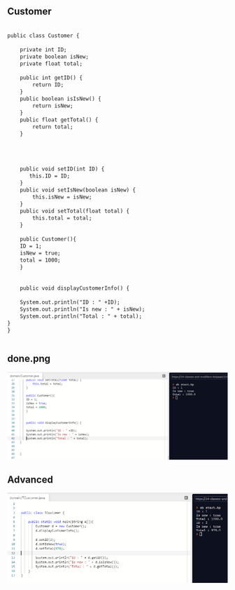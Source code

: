 ## Customer
```

public class Customer {

    private int ID;
    private boolean isNew;  
    private float total;

    public int getID() {
        return ID;
    }
    public boolean isIsNew() {
        return isNew;
    }
    public float getTotal() {
        return total;
    }




    public void setID(int ID) {
       this.ID = ID;
    }
    public void setIsNew(boolean isNew) {
        this.isNew = isNew;
    }
    public void setTotal(float total) {
        this.total = total;
    }
      
    public Customer(){
    ID = 1;
    isNew = true;
    total = 1000;
    }

  
    public void displayCustomerInfo() {
    
    System.out.println("ID : " +ID);
    System.out.println("Is new : " + isNew);
    System.out.println("Total : " + total);
} 
}
 
 ```

 ## done.png 
![](https://github.com/ppc-ntu-khpi/34---classes-and-modifiers-Kolyaaa123123123/blob/main/Solution/done.png)

## Advanced
![](https://github.com/ppc-ntu-khpi/34---classes-and-modifiers-Kolyaaa123123123/blob/main/Solution/advanced.png)